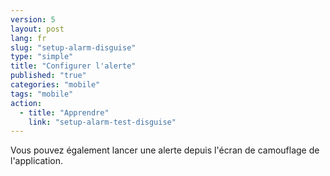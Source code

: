 ```yaml
---
version: 5
layout: post
lang: fr
slug: "setup-alarm-disguise"
type: "simple"
title: "Configurer l'alerte"
published: "true"
categories: "mobile"
tags: "mobile"
action: 
  - title: "Apprendre"
    link: "setup-alarm-test-disguise"
---
```


Vous pouvez également lancer une alerte depuis l'écran de camouflage de l'application. 
